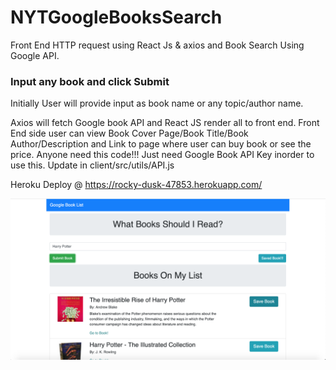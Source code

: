 # NYTGoogleBooksSearch
Front End HTTP request using React Js & axios and Book Search Using Google API.

### Input any book and click Submit
Initially User will provide input as book name or any topic/author name.

Axios will fetch Google book API and React JS render all to front end. 
Front End side user can view Book Cover Page/Book Title/Book Author/Description and Link to page where user can buy book or see the price.
Anyone need this code!!! Just need Google Book API Key inorder to use this. Update in client/src/utils/API.js

Heroku Deploy @ https://rocky-dusk-47853.herokuapp.com/

![Searching Book](snap/booklist.png)
